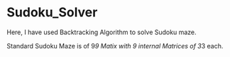 # Sudoku_Solver

Here, I have used Backtracking Algorithm to solve Sudoku maze.

Standard Sudoku Maze is of 9*9 Matix with 9 internal Matrices of 3*3 each.
